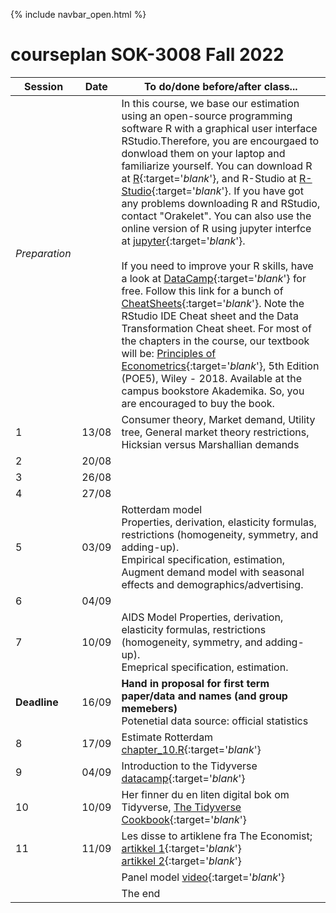 {% include navbar_open.html %}

# courseplan SOK-3008 Fall 2022

| Session <img width=80/>  | Date  |To do/done before/after class... <img width=200/>  |
|-----------------------|---------|-----------------------------------| 
|*Preparation*  | | In this course, we base our estimation using an open-source programming software R with a graphical user interface RStudio.Therefore, you are encourgaed to donwload them on your laptop and familiarize yourself. You can download R at [R](http://www.r-project.org){:target='_blank_'}, and R-Studio at [R-Studio](http://www.rstudio.com){:target='_blank_'}. If you have got any problems downloading R and RStudio, contact "Orakelet". You can also use the online version of R using jupyter interfce at [jupyter](https://www.jupyter.uit.no){:target='_blank_'}.  <br />                                                                                                                                                                                                <br />                                                                                                                                                              If you need to improve your R skills, have a look at [DataCamp](https://www.datacamp.com/courses/free-introduction-to-r){:target='_blank_'} for free. Follow this link for a bunch of [CheatSheets](https://www.rstudio.com/resources/cheatsheets/){:target='_blank_'}. Note the RStudio IDE Cheat sheet and the Data Transformation Cheat sheet. For most of the chapters in the course, our textbook will be: [Principles of Econometrics](http://principlesofeconometrics.com/poe5/poe5.html){:target='_blank_'}, 5th Edition (POE5), Wiley - 2018. Available at the campus bookstore Akademika. So, you are encouraged to buy the book. |                                                   <br />
| 1|13/08 | Consumer theory, Market demand, Utility tree, General market theory restrictions, Hicksian versus Marshallian demands  |
| 2| 20/08| |
| 3| 26/08||
| 4| 27/08||
| 5|03/09 | Rotterdam model <br/> Properties, derivation, elasticity formulas, restrictions (homogeneity, symmetry, and adding-up). <br/> Empirical specification, estimation, Augment demand model with seasonal effects and demographics/advertising.|
| 6| 04/09| |
| 7| 10/09|AIDS Model Properties, derivation, elasticity formulas, restrictions (homogeneity, symmetry, and adding-up). <br /> Emeprical specification, estimation. |
|**Deadline**|16/09|**Hand in proposal for first term paper/data and names (and group memebers)** <br/> Potenetial data source: official statistics|
| 8|17/09 |Estimate Rotterdam <br /> [chapter_10.R](https://github.com/uit-sok-3008-H22/uit-sok-3008-H22.github.io/blob/main/chapter_10.R){:target='_blank_'} |
| 9|04/09 | Introduction to the Tidyverse [datacamp](https://app.datacamp.com/learn/courses/introduction-to-the-tidyverse){:target='_blank_'} |
| 10|10/09| Her finner du en liten digital bok om Tidyverse, [The Tidyverse Cookbook](https://rstudio-education.github.io/tidyverse-cookbook/){:target='_blank_'} |
| 11|11/09 | Les disse to artiklene fra The Economist; [artikkel 1](https://uit.instructure.com/files/1703066/download?download_frd=1){:target='_blank_'}<br />[artikkel 2](https://uit.instructure.com/files/1703065/download?download_frd=1){:target='_blank_'}   |
| | | Panel model [video](https://mediasite.uit.no/Mediasite/Play/605c35d2405d4b2f88b95c0cce60c6b11d){:target='_blank_'}|
| | |The end | 
